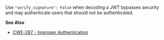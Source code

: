 Use `"verify_signature": False` when decoding a JWT bypasses security and may authenticate users that should not be authenticated.

**See Also**

 - [CWE-287 - Improper Authentication](https://cwe.mitre.org/data/definitions/287.html)